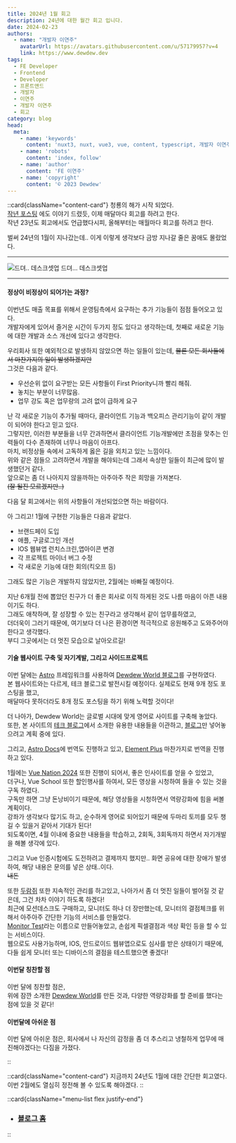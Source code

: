 ```yaml
---
title: 2024년 1월 회고
description: 24년에 대한 월간 회고 입니다.
date: 2024-02-23
authors:
  - name: "개발자 이연주"
    avatarUrl: https://avatars.githubusercontent.com/u/57179957?v=4
    link: https://www.dewdew.dev
tags:
  - FE Developer
  - Frontend
  - Developer
  - 프론트앤드
  - 개발자
  - 이연주
  - 개발자 이연주
  - 회고
category: blog
head:
  meta:
    - name: 'keywords'
      content: 'nuxt3, nuxt, vue3, vue, content, typescript, 개발자 이연주, FE 개발자 이연주'
    - name: 'robots'
      content: 'index, follow'
    - name: 'author'
      content: 'FE 이연주'
    - name: 'copyright'
      content: '© 2023 Dewdew'
---
```


::card{className="content-card"}
청룡의 해가 시작 되었다.<br>
[작년 포스팅](./20231229.md) 에도 이야기 드렸듯, 이제 매달마다 회고를 하려고 한다.<br>
작년 23년도 회고에서도 언급했다시피, 올해부터는 매월마다 회고를 하려고 한다.

벌써 24년의 1월이 지나갔는데.. 이게 이렇게 생각보다 금방 지나갈 줄은 꿈애도 몰랐었다.

<hr>

![드뎌.. 데스크셋업](https://api.dewdew.dev/storage/v1/object/public/blog/20240203.webp)
<span>드뎌... 데스크셋업</span>

<hr>

#### 정상이 비정상이 되어가는 과정?
이번년도 매출 목표를 위해서 운영팀측에서 요구하는 추가 기능들이 점점 들어오고 있다.<br>
개발자에게 있어서 즐거운 시간이 두가지 정도 있다고 생각하는데, 첫째로 새로운 기능에 대한 개발과 소스 개선에 있다고 생각한다.

우리회사 또한 예외적으로 발생하지 않았으면 하는 일들이 있는데, ~~물론 모든 회사들에서 마찬가지의 일이 발생하겠지만~~<br>
그것은 다음과 같다.<br>

- 우선순위 없이 요구받는 모든 사항들이 First Priority니까 빨리 해줘.
- 놓치는 부분이 너무많음.
- 업무 강도 혹은 업무량의 고려 없이 급하게 요구

난 각 새로운 기능이 추가될 때마다, 클라이언트 기능과 백오피스 관리기능이 같이 개발이 되어야 한다고 믿고 있다.<br>
그렇지만, 이러한 부분들을 너무 간과하면서 클라이언트 기능개발에만 초점을 맞추는 인력들이 다수 존재하여 너무나 마음이 아프다.<br>
마치, 비정상들 속에서 고독하게 옳은 길을 외치고 있는 느낌이다.<br>
위와 같은 점들으 고려하면서 개발을 해야되는데 그래서 속상한 일들이 최근에 많이 발생했던거 같다.<br>
앞으로는 좀 더 나아지지 않을까하는 아주아주 작은 희망을 가져본다. <br>
~~(잘 될진 모르겠지만..)~~

다음 달 회고에서는 위의 사항들이 개선되었으면 하는 바람이다.

아 그리고! 1월에 구현한 기능들은 다음과 같았다.
- 브랜드페이 도입
- 애플, 구글로그인 개선
- IOS 웹뷰앱 런치스크린,앱아이콘 변경
- 각 프로젝트 마이너 버그 수정
- 각 새로운 기능에 대한 회의(킥오프 등)

그래도 많은 기능은 개발하지 않았지만, 2월에는 바빠질 예정이다.

지난 6개월 전에 뽑았던 친구가 더 좋은 회사로 이직 하게된 것도 나름 마음이 아픈 내용이기도 하다.<br>
그래도 애착하며, 잘 성장할 수 있는 친구라고 생각해서 같이 업무를하였고,<br>
더더욱이 그러기 때문에, 여기보다 더 나은 환경이면 적극적으로 응원해주고 도와주어야 한다고 생각했다.<br>
부디 그곳에서는 더 멋진 모습으로 날아오르길!

#### 기술 웹사이트 구축 및 자기계발, 그리고 사이드프로젝트
이번 달에는 [Astro](https://astro.build/) 프레임워크를 사용하여 [Dewdew World 블로그](https://www.dewdew.world)를 구현하였다.<br>
본 웹사이트와는 다르게, 테크 블로그로 발전시킬 예정이다. 실제로도 현재 9개 정도 포스팅을 했고,<br>
매달마다 못하더라도 8개 정도 포스팅을 하기 위해 노력할 것이다!

더 나아가, Dewdew World는 글로벌 시대에 맞게 영어로 사이트를 구축해 놓았다.<br>
또한, 본 사이트의 [테크 블로그](/tech)에서 소개한 유용한 내용들을 이관하고, [블로그](/blog)만 넣어놓으려고 계획 중에 있다.<br>

그리고, [Astro Docs](https://docs.astro.build/en/getting-started/)에 번역도 진행하고 있고, [Element Plus](https://element-plus.org/en-US/) 마찬가지로 번역을 진행하고 있다.

1월에는 [Vue Nation 2024](https://vi.to/hubs/vuejs-nation/) 또한 진행이 되어서, 좋은 인사이트를 얻을 수 있었고,<br>
더구나, Vue School 또한 할인행사를 하여서, 모든 영상을 시청하여 들을 수 있는 것을 구독 하였다.<br>
구독만 하면 그냥 돈낭비이기 때문에, 해당 영상들을 시청하면서 역량강화에 힘을 써볼 계획이다.<br>
강좌가 생각보다 많기도 하고, 순수하게 영어로 되어있기 때문에 두마리 토끼를 모두 챙길 수 있을거 같아서 기대가 된다!<br>
되도록이면, 4월 이내에 중요한 내용들을 학습하고, 2회독, 3회독까지 하면서 자기개발을 해볼 생각에 있다.

그리고 Vue 인증시험에도 도전하려고 결제까지 했지만.. 화면 공유에 대한 장애가 발생하여, 해당 내용은 문의를 넣은 상태..이다.<br>
~~내돈~~<br>

또한 [두람쥐](https://www.dooramgi.kr) 또한 지속적인 관리를 하고있고, 나아가서 좀 더 멋진 일들이 벌어질 것 같은데, 그건 차차 이야기 하도록 하겠다!<br>
최근에 모션데스크도 구매하고, 모니터도 하나 더 장만했는데, 모니터의 결점체크를 위해서 아주아주 간단한 기능의 서비스를 만들었다.<br>
[Monitor Test](https://monitors.dewdew.world)라는 이름으로 만들어놓았고, 손쉽게 픽셀결점과 색상 확인 등을 할 수 있는 서비스이다.<br>
웹으로도 사용가능하며, IOS, 안드로이드 웹뷰앱으로도 심사를 받은 상태이기 때문에, 다들 쉽게 모니터 또는 디바이스의 결점을 테스트했으면 좋겠다!

#### 이번달 칭찬할 점
이번 달에 칭찬할 점은,<br>
위에 잠깐 소개한 [Dewdew World](https://www.dewdew.world)를 만든 것과, 다양한 역량강화를 할 준비를 했다는 점에 있을 것 같다!<br>

#### 이번달에 아쉬운 점
이번 달에 아쉬운 점은, 회사에서 나 자신의 감정을 좀 더 추스리고 냉철하게 업무에 매진해야겠다는 다짐을 가졌다.

::

::card{className="content-card"}
지금까지 24년도 1월에 대한 간단한 회고였다.<br>
이번 2월에도 열심히 정전해 볼 수 있도록 해야겠다.
::

::card{className="menu-list flex justify-end"}
- ### [블로그 홈](/blog)
::
